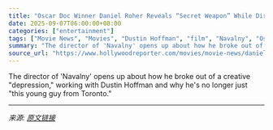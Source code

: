 ```yaml
---
title: "Oscar Doc Winner Daniel Roher Reveals “Secret Weapon” While Directing Narrative Debut ‘Tuner’"
date: 2025-09-07T06:00:00+08:00
categories: ["entertainment"]
tags: ["Movie News", "Movies", "Dustin Hoffman", "film", "Navalny", "Oscars", "Robbie Robertson", "TIFF 2025", "Toronto Film Fest"]
summary: "The director of 'Navalny' opens up about how he broke out of a creative \"depression,\" working with Dustin Hoffman and why he's no longer just \"this young guy from Toronto.\""
source_url: "https://www.hollywoodreporter.com/movies/movie-news/daniel-roher-heist-caper-tuner-1236354759/"
---
```


The director of 'Navalny' opens up about how he broke out of a creative "depression," working with Dustin Hoffman and why he's no longer just "this young guy from Toronto."

---

*来源: [原文链接](https://www.hollywoodreporter.com/movies/movie-news/daniel-roher-heist-caper-tuner-1236354759/)*
